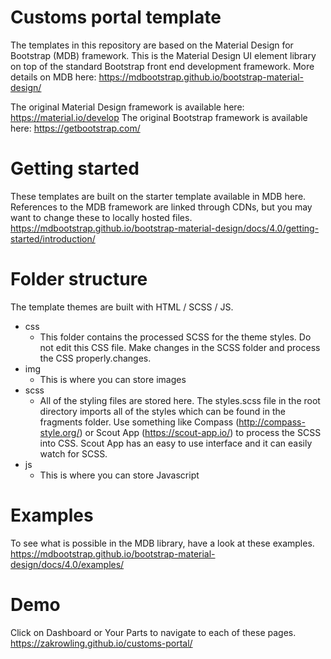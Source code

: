 # Customs portal template

The templates in this repository are based on the Material Design for Bootstrap (MDB) framework. This is the Material Design UI element library on top of the standard Bootstrap front end development framework.
More details on MDB here: https://mdbootstrap.github.io/bootstrap-material-design/

The original Material Design framework is available here:
https://material.io/develop
The original Bootstrap framework is available here: https://getbootstrap.com/


# Getting started
These templates are built on the starter template available in MDB here. References to the MDB framework are linked through CDNs, but you may want to change these to locally hosted files.
https://mdbootstrap.github.io/bootstrap-material-design/docs/4.0/getting-started/introduction/


# Folder structure
The template themes are built with HTML / SCSS / JS.
- css
  - This folder contains the processed SCSS for the theme styles. Do not edit this CSS file. Make changes in the SCSS folder and process the CSS properly.changes.
- img
  - This is where you can store images
- scss
  - All of the styling files are stored here. The styles.scss file in the root directory imports all of the styles which can be found in the fragments folder. Use something like Compass (http://compass-style.org/) or Scout App (https://scout-app.io/) to process the SCSS into CSS. Scout App has an easy to use interface and it can easily watch for SCSS.
- js
  - This is where you can store Javascript


# Examples
To see what is possible in the MDB library, have a look at these examples.
https://mdbootstrap.github.io/bootstrap-material-design/docs/4.0/examples/


# Demo
Click on Dashboard or Your Parts to navigate to each of these pages.
https://zakrowling.github.io/customs-portal/
